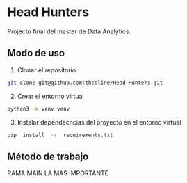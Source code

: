 
# Head Hunters

Projecto final del master de Data Analytics.

  

## Modo de uso

1. Clonar el repositorio

```bash
git clone git@github.com:thceline/Head-Hunters.git
```

2. Crear el entorno virtual

```bash
python3 -m venv venv
```

3. Instalar dependecncias del proyecto en el entorno virtual

```bash
pip  install  -r  requirements.txt
```

## Método de trabajo 

RAMA MAIN LA MAS IMPORTANTE 
